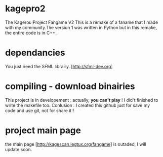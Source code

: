 # kagepro2
The Kagerou Project Fangame V2
This is a remake of a faname that I made with my community.The version 1 was written in Python but in this remake, the entire code is in C++.

# dependancies
You just need the SFML librairy. [http://sfml-dev.org]

# compiling - download binairies
This project is in developement : actually, **you can't play** !
I did't finished to write the makefile too.
Conlusion : I created this github just for save my code and use git, not for share it !

# project main page
the main page [http://kagescan.legtux.org/fangame] is outaded, I will update soon.
